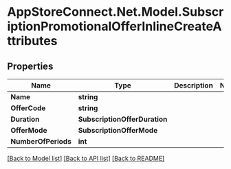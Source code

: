 # AppStoreConnect.Net.Model.SubscriptionPromotionalOfferInlineCreateAttributes

## Properties

Name | Type | Description | Notes
------------ | ------------- | ------------- | -------------
**Name** | **string** |  | 
**OfferCode** | **string** |  | 
**Duration** | **SubscriptionOfferDuration** |  | 
**OfferMode** | **SubscriptionOfferMode** |  | 
**NumberOfPeriods** | **int** |  | 

[[Back to Model list]](../README.md#documentation-for-models) [[Back to API list]](../README.md#documentation-for-api-endpoints) [[Back to README]](../README.md)

